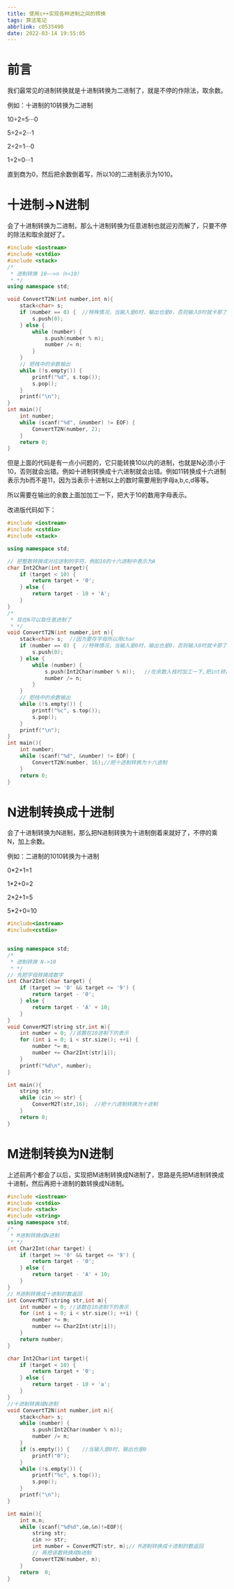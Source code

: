 ```yaml
---
title: 使用c++实现各种进制之间的转换
tags: 算法笔记
abbrlink: c0535490
date: 2022-03-14 19:55:05
---
```


# 前言

我们最常见的进制转换就是十进制转换为二进制了，就是不停的作除法，取余数。

例如：十进制的10转换为二进制

10÷2=5···0

5÷2=2···1

2÷2=1···0

1÷2=0···1

直到商为0，然后把余数倒着写，所以10的二进制表示为1010。

# 十进制->N进制

会了十进制转换为二进制，那么十进制转换为任意进制也就迎刃而解了，只要不停的除法和取余就好了。

```c++
#include <iostream>
#include <cstdio>
#include <stack>
/*
 * 进制转换 10——>n（n<10）
 * */
using namespace std;

void ConvertT2N(int number,int n){
    stack<char> s;
    if (number == 0) {  //特殊情况，当输入是0时，输出也是0，否则输入0时就卡那了
        s.push(0);
    } else {
        while (number) {
            s.push(number % n);
            number /= n;
        }
    }
    // 把栈中的余数输出
    while (!s.empty()) {
        printf("%d", s.top());
        s.pop();
    }
    printf("\n");
}
int main(){
    int number;
    while (scanf("%d", &number) != EOF) {
        ConvertT2N(number, 2);
    }
    return 0;
}
```

但是上面的代码是有一点小问题的，它只能转换10以内的进制，也就是N必须小于10，否则就会出错。例如十进制转换成十六进制就会出错。例如11转换成十六进制表示为b而不是11，因为当表示十进制以上的数时需要用到字母a,b,c,d等等。

所以需要在输出的余数上面加加工一下，把大于10的数用字母表示。

改进版代码如下：

```c++
#include <iostream>
#include <cstdio>
#include <stack>

using namespace std;

// 把整数转换成对应进制的字符，例如10的十六进制中表示为A
char Int2Char(int target){
    if (target < 10) {
        return target + '0';
    } else {
        return target - 10 + 'A';
    }
}
/*
 * 现在N可以取任意进制了
 * */
void ConvertT2N(int number,int n){
    stack<char> s;	//因为要存字母所以用char
    if (number == 0) {  //特殊情况，当输入是0时，输出也是0，否则输入0时就卡那了
        s.push(0);
    } else {
        while (number) {
            s.push(Int2Char(number % n));	//在余数入栈时加工一下,把int转换成char
            number /= n;
        }
    }
    // 把栈中的余数输出
    while (!s.empty()) {
        printf("%c", s.top());
        s.pop();
    }
    printf("\n");
}
int main(){
    int number;
    while (scanf("%d", &number) != EOF) {
        ConvertT2N(number, 16);//把十进制转换为十六进制
    }
    return 0;
}
```

# N进制转换成十进制

会了十进制转换为N进制，那么把N进制转换为十进制倒着来就好了，不停的乘N，加上余数。

例如：二进制的1010转换为十进制

0*2+1=1

1*2+0=2

2*2+1=5

5*2+0=10

```c++
#include<iostream>
#include<cstdio>


using namespace std;
/*
 * 进制转换 N->10
 * */
// 先把字母转换成数字
int Char2Int(char target) {
    if (target >= '0' && target <= '9') {
        return target - '0';
    } else {
        return target - 'A' + 10;
    }
}
void ConverM2T(string str,int m){
    int number = 0; //该数在10进制下的表示
    for (int i = 0; i < str.size(); ++i) {
        number *= m;
        number += Char2Int(str[i]);
    }
    printf("%d\n", number);
}

int main(){
    string str;
    while (cin >> str) {
        ConverM2T(str,16);	//把十六进制转换为十进制
    }
    return 0;
}
```

# M进制转换为N进制

上述前两个都会了以后，实现把M进制转换成N进制了，思路是先把M进制转换成十进制，然后再把十进制的数转换成N进制。

```c++
#include <iostream>
#include <cstdio>
#include <stack>
#include <string>
using namespace std;
/*
 * M进制转换成N进制
 * */
int Char2Int(char target) {
    if (target >= '0' && target <= '9') {
        return target - '0';
    } else {
        return target - 'A' + 10;
    }
}
// M进制转换成十进制的数返回
int ConverM2T(string str,int m){
    int number = 0; //该数在10进制下的表示
    for (int i = 0; i < str.size(); ++i) {
        number *= m;
        number += Char2Int(str[i]);
    }
    return number;
}

char Int2Char(int target){
    if (target < 10) {
        return target + '0';
    } else {
        return target - 10 + 'a';
    }
}
//十进制转换成N进制
void ConvertT2N(int number,int n){
    stack<char> s;
    while (number) {
        s.push(Int2Char(number % n));
        number /= n;
    }
    if (s.empty()) {    //当输入是0时，输出也是0
        printf("0");
    }
    while (!s.empty()) {
        printf("%c", s.top());
        s.pop();
    }
    printf("\n");
}

int main(){
    int m,n;
    while (scanf("%d%d",&m,&n)!=EOF){
        string str;
        cin >> str;
        int number = ConverM2T(str, m);// M进制转换成十进制的数返回
        // 再把该数转换成N进制
        ConvertT2N(number, n);
    }
    return  0;
}
```

